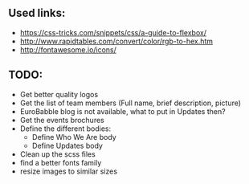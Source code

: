 Used links:
-----------
* https://css-tricks.com/snippets/css/a-guide-to-flexbox/
* http://www.rapidtables.com/convert/color/rgb-to-hex.htm
* http://fontawesome.io/icons/

TODO:
-----
* Get better quality logos
* Get the list of team members (Full name, brief description, picture)
* EuroBabble blog is not available, what to put in Updates then?
* Get the events brochures
* Define the different bodies:
    * Define Who We Are body
    * Define Updates body
* Clean up the scss files
* find a better fonts family
 * resize images to similar sizes
